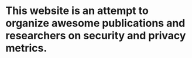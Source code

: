 # This website is an attempt to organize awesome publications and researchers on security and privacy metrics.
